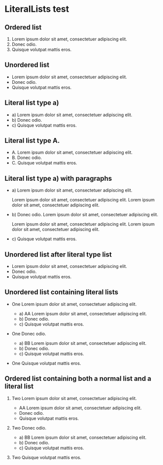 # LiteralLists test

## Ordered list

1. Lorem ipsum dolor sit amet, consectetuer adipiscing elit. 
2. Donec odio. 
3. Quisque volutpat mattis eros. 

## Unordered list
 
- Lorem ipsum dolor sit amet, consectetuer adipiscing elit. 
- Donec odio. 
- Quisque volutpat mattis eros. 

## Literal list type a)
 
- a) Lorem ipsum dolor sit amet, consectetuer adipiscing elit. 
- b) Donec odio. 
- c) Quisque volutpat mattis eros. 

## Literal list type A.
 
- A. Lorem ipsum dolor sit amet, consectetuer adipiscing elit. 
- B. Donec odio. 
- C. Quisque volutpat mattis eros. 

## Literal list type a) with paragraphs
 
- a) Lorem ipsum dolor sit amet, consectetuer adipiscing elit.
    
   Lorem ipsum dolor sit amet, consectetuer adipiscing elit.
   Lorem ipsum dolor sit amet, consectetuer adipiscing elit.

- b) Donec odio. Lorem ipsum dolor sit amet, consectetuer adipiscing elit.
    
  Lorem ipsum dolor sit amet, consectetuer adipiscing elit.
  Lorem ipsum dolor sit amet, consectetuer adipiscing elit.

- c) Quisque volutpat mattis eros. 

## Unordered list after literal type list
 
- Lorem ipsum dolor sit amet, consectetuer adipiscing elit. 
- Donec odio. 
- Quisque volutpat mattis eros. 

## Unordered list containing literal lists

- One Lorem ipsum dolor sit amet, consectetuer adipiscing elit. 
   
    - a) AA Lorem ipsum dolor sit amet, consectetuer adipiscing elit. 
    - b) Donec odio. 
    - c) Quisque volutpat mattis eros.
  
- One Donec odio. 
    
    - a) BB Lorem ipsum dolor sit amet, consectetuer adipiscing elit. 
    - b) Donec odio. 
    - c) Quisque volutpat mattis eros.
   
- One Quisque volutpat mattis eros. 

## Ordered list containing both a normal list and a literal list

1. Two Lorem ipsum dolor sit amet, consectetuer adipiscing elit. 
   
    - AA Lorem ipsum dolor sit amet, consectetuer adipiscing elit. 
    - Donec odio. 
    - Quisque volutpat mattis eros.
  
2. Two Donec odio. 
    
    - a) BB Lorem ipsum dolor sit amet, consectetuer adipiscing elit. 
    - b) Donec odio. 
    - c) Quisque volutpat mattis eros.
   
3. Two Quisque volutpat mattis eros. 
